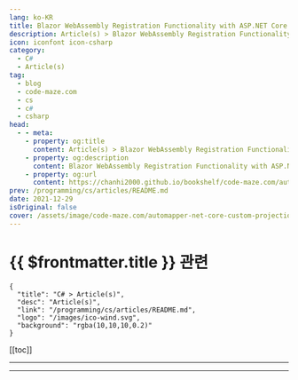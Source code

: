```yaml
---
lang: ko-KR
title: Blazor WebAssembly Registration Functionality with ASP.NET Core Identity
description: Article(s) > Blazor WebAssembly Registration Functionality with ASP.NET Core Identity
icon: iconfont icon-csharp
category: 
  - C#
  - Article(s)
tag: 
  - blog
  - code-maze.com
  - cs
  - c#
  - csharp
head:  
  - - meta:
    - property: og:title
      content: Article(s) > Blazor WebAssembly Registration Functionality with ASP.NET Core Identity
    - property: og:description
      content: Blazor WebAssembly Registration Functionality with ASP.NET Core Identity
    - property: og:url
      content: https://chanhi2000.github.io/bookshelf/code-maze.com/automapper-net-core-custom-projections.html
prev: /programming/cs/articles/README.md
date: 2021-12-29
isOriginal: false
cover: /assets/image/code-maze.com/automapper-net-core-custom-projections/banner.png
---
```


# {{ $frontmatter.title }} 관련

```component VPCard
{
  "title": "C# > Article(s)",
  "desc": "Article(s)",
  "link": "/programming/cs/articles/README.md",
  "logo": "/images/ico-wind.svg",
  "background": "rgba(10,10,10,0.2)"
}
```

[[toc]]

---

<SiteInfo
  name="IncludeMembers and Custom Projections with AutoMapper in ASP.NET Core"
  desc="In this article, get ready to dive into custom projections with AutoMapper, using IncludeMembers and Value and Type Converters."
  url="https://code-maze.com/automapper-net-core-custom-projections/"
  logo="/assets/image/code-maze.com/favicon.png"
  preview="/assets/image/code-maze.com/automapper-net-core-custom-projections/banner.png"/>

<!-- TODO: 작성 -->

---

<TagLinks />